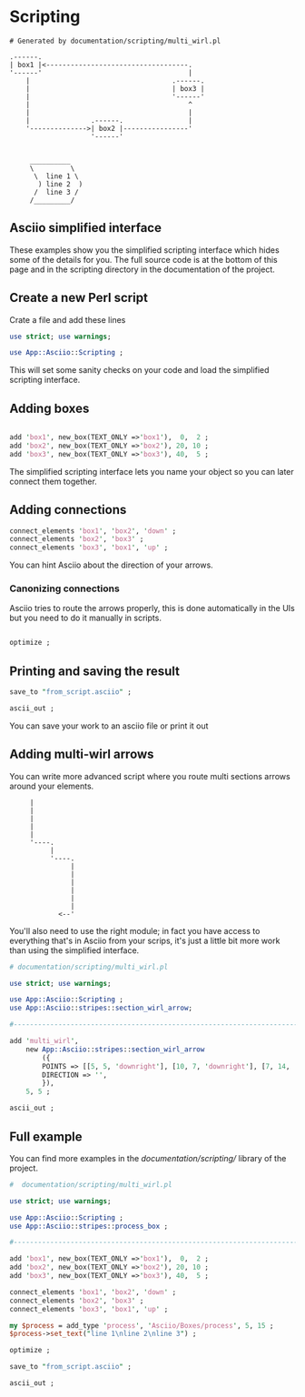 # Scripting

```
# Generated by documentation/scripting/multi_wirl.pl

.------.
| box1 |<-----------------------------------.
'------'                                    |
    |                                   .------.
    |                                   | box3 |
    |                                   '------'
    |                                       ^
    |                                       |
    |               .------.                |
    '-------------->| box2 |----------------'
                    '------'


     __________
     \         \
      \  line 1 \
       ) line 2  )
      /  line 3 /
     /_________/

```

## Asciio simplified interface

These examples show you the simplified scripting interface which hides some of the details for you. The full source code is at the bottom of this page and in the scripting directory in the documentation of the project.

## Create a new Perl script

Crate a file and add these lines

```perl
use strict; use warnings;

use App::Asciio::Scripting ;
```

This will set some sanity checks on your code and load the simplified scripting interface.

## Adding boxes

```perl

add 'box1', new_box(TEXT_ONLY =>'box1'),  0,  2 ;
add 'box2', new_box(TEXT_ONLY =>'box2'), 20, 10 ;
add 'box3', new_box(TEXT_ONLY =>'box3'), 40,  5 ;
```

The simplified scripting interface lets you name your object so you can later connect them together.

## Adding connections

```perl
connect_elements 'box1', 'box2', 'down' ;
connect_elements 'box2', 'box3' ;
connect_elements 'box3', 'box1', 'up' ;
```

You can hint Asciio about the direction of your arrows.

### Canonizing connections

Asciio tries to route the arrows properly, this is done automatically in the UIs but you need to do it manually in scripts.

```perl

optimize ;

```

## Printing and saving the result

```perl
save_to "from_script.asciio" ;

ascii_out ;
```

You can save your work to an asciio file or print it out

## Adding multi-wirl arrows

You can write more advanced script where you route multi sections arrows around your elements.

```
     |
     |
     |
     |
     |
     '----.
          |
          '----.
               |
               |
               |
               |
               |
               |
            <--'
```

You'll also need to use the right module; in fact you have access to everything that's in Asciio from your scrips, it's just a little bit more work than using the simplified interface.

```perl
# documentation/scripting/multi_wirl.pl

use strict; use warnings;

use App::Asciio::Scripting ;
use App::Asciio::stripes::section_wirl_arrow;

#-----------------------------------------------------------------------------

add 'multi_wirl',
	new App::Asciio::stripes::section_wirl_arrow
		({
		POINTS => [[5, 5, 'downright'], [10, 7, 'downright'], [7, 14, 'downleft'], ],
		DIRECTION => '',
		}),
	5, 5 ;

ascii_out ;
```

## Full example

You can find more examples in the *documentation/scripting/* library of the project.

```perl
#  documentation/scripting/multi_wirl.pl

use strict; use warnings;

use App::Asciio::Scripting ;
use App::Asciio::stripes::process_box ;

#-----------------------------------------------------------------------------

add 'box1', new_box(TEXT_ONLY =>'box1'),  0,  2 ;
add 'box2', new_box(TEXT_ONLY =>'box2'), 20, 10 ;
add 'box3', new_box(TEXT_ONLY =>'box3'), 40,  5 ;

connect_elements 'box1', 'box2', 'down' ;
connect_elements 'box2', 'box3' ;
connect_elements 'box3', 'box1', 'up' ;

my $process = add_type 'process', 'Asciio/Boxes/process', 5, 15 ;
$process->set_text("line 1\nline 2\nline 3") ;

optimize ;

save_to "from_script.asciio" ;

ascii_out ;
```



